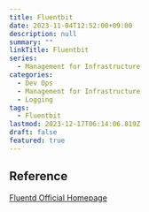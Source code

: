 ```yaml
---
title: Fluentbit
date: 2023-11-04T12:52:00+09:00
description: null
summary: ""
linkTitle: Fluentbit
series:
  - Management for Infrastructure
categories:
  - Dev Ops
  - Management for Infrastructure
  - Logging
tags:
  - Fluentbit
lastmod: 2023-12-17T06:14:06.819Z
draft: false
featured: true
---
```


## Reference

[Fluentd Official Homepage](https://www.fluentd.org/)
